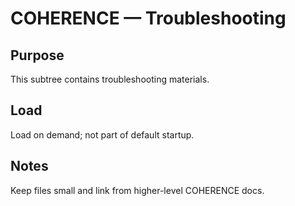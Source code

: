 # COHERENCE — Troubleshooting

## Purpose
This subtree contains troubleshooting materials.

## Load
Load on demand; not part of default startup.

## Notes
Keep files small and link from higher-level COHERENCE docs.
